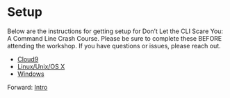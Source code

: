 # Setup

Below are the instructions for getting setup for Don’t Let the CLI Scare You: A Command Line Crash Course. Please be sure to complete these BEFORE attending the workshop. If you have questions or issues, please reach out.

- [Cloud9](setup-cloud9.md)
- [Linux/Unix/OS X](setup-nix.md)
- [Windows](setup-windows.md)

Forward: [Intro](01_intro.md)